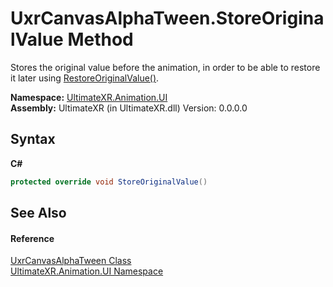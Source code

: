 # UxrCanvasAlphaTween.StoreOriginalValue Method 
 

Stores the original value before the animation, in order to be able to restore it later using <a href="M_UltimateXR_Animation_UI_UxrTween_RestoreOriginalValue">RestoreOriginalValue()</a>.

**Namespace:**&nbsp;<a href="N_UltimateXR_Animation_UI">UltimateXR.Animation.UI</a><br />**Assembly:**&nbsp;UltimateXR (in UltimateXR.dll) Version: 0.0.0.0

## Syntax

**C#**<br />
``` C#
protected override void StoreOriginalValue()
```


## See Also


#### Reference
<a href="T_UltimateXR_Animation_UI_UxrCanvasAlphaTween">UxrCanvasAlphaTween Class</a><br /><a href="N_UltimateXR_Animation_UI">UltimateXR.Animation.UI Namespace</a><br />